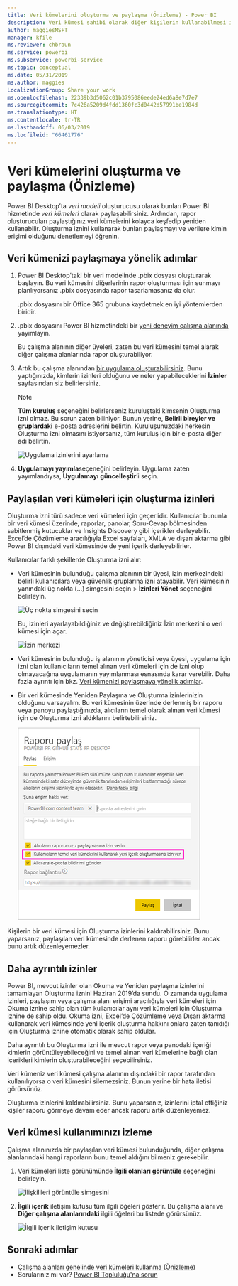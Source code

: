 ```yaml
---
title: Veri kümelerini oluşturma ve paylaşma (Önizleme) - Power BI
description: Veri kümesi sahibi olarak diğer kişilerin kullanabilmesi için veri kümelerinizi oluşturup paylaşabilirsiniz. Oluşturma iznini kullanarak verilere kimin erişimi olduğunu denetlemeyi öğrenin.
author: maggiesMSFT
manager: kfile
ms.reviewer: chbraun
ms.service: powerbi
ms.subservice: powerbi-service
ms.topic: conceptual
ms.date: 05/31/2019
ms.author: maggies
LocalizationGroup: Share your work
ms.openlocfilehash: 22339b3d5062c01b3795086eede24ed6a8e7d7e7
ms.sourcegitcommit: 7c426a5209d4fdd1360fc3d0442d57991be1984d
ms.translationtype: HT
ms.contentlocale: tr-TR
ms.lasthandoff: 06/03/2019
ms.locfileid: "66461776"
---
```

# <a name="create-and-share-datasets-preview"></a>Veri kümelerini oluşturma ve paylaşma (Önizleme)

Power BI Desktop’ta *veri modeli* oluşturucusu olarak bunları Power BI hizmetinde *veri kümeleri* olarak paylaşabilirsiniz. Ardından, rapor oluşturucuları paylaştığınız veri kümelerini kolayca keşfedip yeniden kullanabilir. Oluşturma iznini kullanarak bunları paylaşmayı ve verilere kimin erişimi olduğunu denetlemeyi öğrenin.

## <a name="steps-to-sharing-your-dataset"></a>Veri kümenizi paylaşmaya yönelik adımlar

1. Power BI Desktop’taki bir veri modelinde .pbix dosyası oluşturarak başlayın. Bu veri kümesini diğerlerinin rapor oluşturması için sunmayı planlıyorsanız .pbix dosyasında rapor tasarlamasanız da olur.

    .pbix dosyasını bir Office 365 grubuna kaydetmek en iyi yöntemlerden biridir.

1. .pbix dosyasını Power BI hizmetindeki bir [yeni deneyim çalışma alanında](service-create-the-new-workspaces.md) yayımlayın.
    
    Bu çalışma alanının diğer üyeleri, zaten bu veri kümesini temel alarak diğer çalışma alanlarında rapor oluşturabiliyor.

1. Artık bu çalışma alanından [bir uygulama oluşturabilirsiniz](service-create-distribute-apps.md). Bunu yaptığınızda, kimlerin izinleri olduğunu ve neler yapabileceklerini **İzinler** sayfasından siz belirlersiniz.

    > [!NOTE]
    > **Tüm kuruluş** seçeneğini belirlerseniz kuruluştaki kimsenin Oluşturma izni olmaz. Bu sorun zaten biliniyor. Bunun yerine, **Belirli bireyler ve gruplardaki** e-posta adreslerini belirtin.  Kuruluşunuzdaki herkesin Oluşturma izni olmasını istiyorsanız, tüm kuruluş için bir e-posta diğer adı belirtin.

    ![Uygulama izinlerini ayarlama](media/service-datasets-build-permissions/power-bi-dataset-app-permissions.png)

1. **Uygulamayı yayımla**seçeneğini belirleyin. Uygulama zaten yayımlandıysa, **Uygulamayı güncelleştir**’i seçin.

## <a name="build-permissions-for-shared-datasets"></a>Paylaşılan veri kümeleri için oluşturma izinleri

Oluşturma izni türü sadece veri kümeleri için geçerlidir. Kullanıcılar bununla bir veri kümesi üzerinde, raporlar, panolar, Soru-Cevap bölmesinden sabitlenmiş kutucuklar ve Insights Discovery gibi içerikler derleyebilir. Excel’de Çözümleme aracılığıyla Excel sayfaları, XMLA ve dışarı aktarma gibi Power BI dışındaki veri kümesinde de yeni içerik derleyebilirler.

Kullanıcılar farklı şekillerde Oluşturma izni alır:

- Veri kümesinin bulunduğu çalışma alanının bir üyesi, izin merkezindeki belirli kullanıcılara veya güvenlik gruplarına izni atayabilir. Veri kümesinin yanındaki üç nokta (...) simgesini seçin > **İzinleri Yönet** seçeneğini belirleyin.

    ![Üç nokta simgesini seçin](media/service-datasets-build-permissions/power-bi-dataset-manage-permissions.png)

    Bu, izinleri ayarlayabildiğiniz ve değiştirebildiğiniz İzin merkezini o veri kümesi için açar.

    ![İzin merkezi](media/service-datasets-build-permissions/power-bi-dataset-permissions.png)

- Veri kümesinin bulunduğu iş alanının yöneticisi veya üyesi, uygulama için izni olan kullanıcıların temel alınan veri kümeleri için de izni olup olmayacağına uygulamanın yayımlanması esnasında karar verebilir. Daha fazla ayrıntı için bkz. [Veri kümenizi paylaşmaya yönelik adımlar](#steps-to-sharing-your-dataset).

- Bir veri kümesinde Yeniden Paylaşma ve Oluşturma izinlerinizin olduğunu varsayalım. Bu veri kümesinin üzerinde derlenmiş bir raporu veya panoyu paylaştığınızda, alıcıların temel olarak alınan veri kümesi için de Oluşturma izni aldıklarını belirtebilirsiniz.

    ![Oluşturma izinleri](media/service-datasets-build-permissions/power-bi-share-report-allow-users.png)

Kişilerin bir veri kümesi için Oluşturma izinlerini kaldırabilirsiniz. Bunu yaparsanız, paylaşılan veri kümesinde derlenen raporu görebilirler ancak bunu artık düzenleyemezler.

## <a name="more-granular-permissions"></a>Daha ayrıntılı izinler

Power BI, mevcut izinler olan Okuma ve Yeniden paylaşma izinlerini tamamlayan Oluşturma iznini Haziran 2019’da sundu. O zamanda uygulama izinleri, paylaşım veya çalışma alanı erişimi aracılığıyla veri kümeleri için Okuma iznine sahip olan tüm kullanıcılar aynı veri kümeleri için Oluşturma iznine de sahip oldu. Okuma izni, Excel’de Çözümleme veya Dışarı aktarma kullanarak veri kümesinde yeni içerik oluşturma hakkını onlara zaten tanıdığı için Oluşturma iznine otomatik olarak sahip oldular.

Daha ayrıntılı bu Oluşturma izni ile mevcut rapor veya panodaki içeriği kimlerin görüntüleyebileceğini ve temel alınan veri kümelerine bağlı olan içerikleri kimlerin oluşturabileceğini seçebilirsiniz.

Veri kümeniz veri kümesi çalışma alanının dışındaki bir rapor tarafından kullanılıyorsa o veri kümesini silemezsiniz. Bunun yerine bir hata iletisi görürsünüz.

Oluşturma izinlerini kaldırabilirsiniz. Bunu yaparsanız, izinlerini iptal ettiğiniz kişiler raporu görmeye devam eder ancak raporu artık düzenleyemez.

## <a name="track-your-dataset-usage"></a>Veri kümesi kullanımınızı izleme

Çalışma alanınızda bir paylaşılan veri kümesi bulunduğunda, diğer çalışma alanlarındaki hangi raporların bunu temel aldığını bilmeniz gerekebilir.

1. Veri kümeleri liste görünümünde **İlgili olanları görüntüle** seçeneğini belirleyin.

    ![İlişkilileri görüntüle simgesini](media/service-datasets-build-permissions/power-bi-dataset-view-related-to-dataset.png)

1. **İlgili içerik** iletişim kutusu tüm ilgili öğeleri gösterir. Bu çalışma alanı ve **Diğer çalışma alanlarındaki** ilgili öğeleri bu listede görürsünüz.
 
    ![İlgili içerik iletişim kutusu](media/service-datasets-build-permissions/power-bi-dataset-related-workspaces.png)

## <a name="next-steps"></a>Sonraki adımlar

- [Çalışma alanları genelinde veri kümeleri kullanma (Önizleme)](service-datasets-across-workspaces.md)
- Sorularınız mı var? [Power BI Topluluğu'na sorun](http://community.powerbi.com/)
